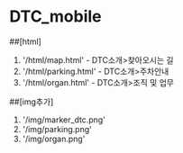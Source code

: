 # DTC_mobile

##[html]
1. '/html/map.html' - DTC소개>찾아오시는 길
2. '/html/parking.html' - DTC소개>주차안내
3. '/html/organ.html' - DTC소개>조직 및 업무

##[img추가]
1. '/img/marker_dtc.png' 
2. '/img/parking.png'
3. '/img/organ.png'


